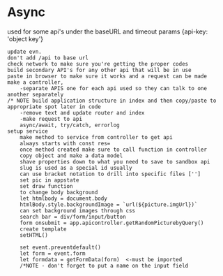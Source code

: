 # Async


used for some api's under the baseURL and timeout
params {api-key: 'object key'}


<!-- NOTE  order of build -->
    update evn.
    don't add /api to base url
    check network to make sure you're getting the proper codes 
    build secondary API's for any other api that will be in use 
    paste in browser to make sure it works and a request can be made
    make a controller,
        -separate APIS one for each api used so they can talk to one another separately 
    /* NOTE build application structure in index and then copy/paste to appropriate spot later in code
        -remove text and update router and index 
        -make request to api 
        async/await, try/catch, errorlog 
    setup service 
        make method to service from controller to get api 
        always starts with const res=
        once method created make sure to call function in controller
        copy object and make a data model 
        shave properties down to what you need to save to sandbox api
        slug is used as a special id usually 
        can use bracket notation to drill into specific files ['']
        set pic in appstate
        set draw function 
        to change body background
        let htmlbody = document.body
        htmlBody.style.backgroundImage = `url(${picture.imgUrl})`
        can set background images through css 
        search bar = div/form/input/button
        form onsubmit = app.apicontroller.getRandomPicturebyQuery()
        create template 
        setHTML()

        set event.preventdefault()
        let form = event.form
        let formdata = getFormData(form)  <-must be imported 
        /*NOTE - don't forget to put a name on the input field 
        
